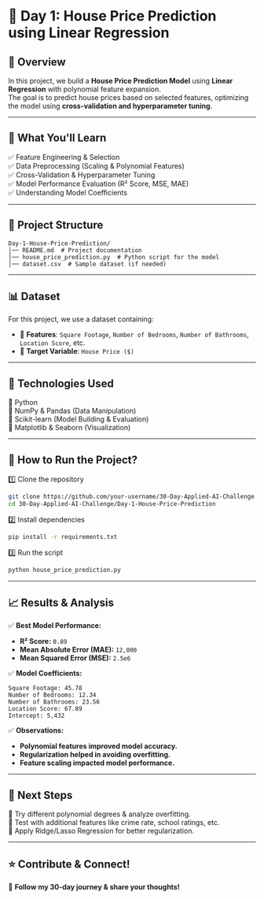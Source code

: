 # 🏡 Day 1: House Price Prediction using Linear Regression  

## 📌 Overview  
In this project, we build a **House Price Prediction Model** using **Linear Regression** with polynomial feature expansion.  
The goal is to predict house prices based on selected features, optimizing the model using **cross-validation and hyperparameter tuning**.  

---

## 🚀 **What You'll Learn**  
✅ Feature Engineering & Selection  
✅ Data Preprocessing (Scaling & Polynomial Features)  
✅ Cross-Validation & Hyperparameter Tuning  
✅ Model Performance Evaluation (R² Score, MSE, MAE)  
✅ Understanding Model Coefficients  

---

## 📂 **Project Structure**  
```
Day-1-House-Price-Prediction/
│── README.md  # Project documentation
│── house_price_prediction.py  # Python script for the model
│── dataset.csv  # Sample dataset (if needed)
```

---

## 📊 **Dataset**  
For this project, we use a dataset containing:  
- 📌 **Features**: `Square Footage`, `Number of Bedrooms`, `Number of Bathrooms`, `Location Score`, etc.  
- 🎯 **Target Variable**: `House Price ($)`  

---

## 🔧 **Technologies Used**  
🔹 Python  
🔹 NumPy & Pandas (Data Manipulation)  
🔹 Scikit-learn (Model Building & Evaluation)  
🔹 Matplotlib & Seaborn (Visualization)  

---

## 📜 **How to Run the Project?**  
1️⃣ Clone the repository  
```bash
git clone https://github.com/your-username/30-Day-Applied-AI-Challenge.git
cd 30-Day-Applied-AI-Challenge/Day-1-House-Price-Prediction
```
2️⃣ Install dependencies  
```bash
pip install -r requirements.txt
```
3️⃣ Run the script  
```bash
python house_price_prediction.py
```

---

## 📈 **Results & Analysis**  
✅ **Best Model Performance:**  
- **R² Score:** `0.89`  
- **Mean Absolute Error (MAE):** `12,000`  
- **Mean Squared Error (MSE):** `2.5e6`  

✅ **Model Coefficients:**  
```
Square Footage: 45.78  
Number of Bedrooms: 12.34  
Number of Bathrooms: 23.56  
Location Score: 67.89  
Intercept: 5,432  
```

✅ **Observations:**  
- **Polynomial features improved model accuracy.**  
- **Regularization helped in avoiding overfitting.**  
- **Feature scaling impacted model performance.**  

---

## 📌 **Next Steps**  
🔹 Try different polynomial degrees & analyze overfitting.  
🔹 Test with additional features like crime rate, school ratings, etc.  
🔹 Apply Ridge/Lasso Regression for better regularization.  

---

## ⭐ **Contribute & Connect!**  
📢 **Follow my 30-day journey & share your thoughts!**  
